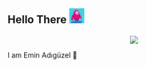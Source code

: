 ## Hello There <img src="hi.gif" width="30">

<p align="center">
  <img align="center" src="wall-e.gif" width='auto' />
 </p>

I am Emin Adıgüzel 🧔

<!--
**adgzl-emn/adgzl-emn** is a ✨ _special_ ✨ repository because its `README.md` (this file) appears on your GitHub profile.

Here are some ideas to get you started:

- 🔭 I’m currently working on ...
- 🌱 I’m currently learning ...
- 👯 I’m looking to collaborate on ...
- 🤔 I’m looking for help with ...
- 💬 Ask me about ...
- 📫 How to reach me: ...
- 😄 Pronouns: ...
- ⚡ Fun fact: ...
-->
